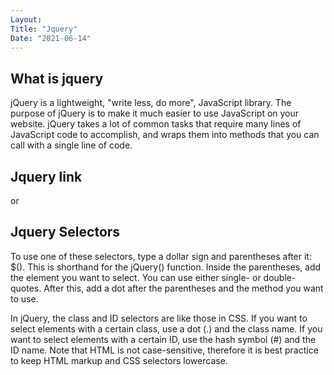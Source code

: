 ```yaml
---
Layout:
Title: "Jquery"
Date: "2021-06-14"
---
```


## What is jquery

jQuery is a lightweight, "write less, do more", JavaScript library. The purpose of jQuery is to make it much easier to use JavaScript on your website. jQuery takes a lot of common tasks that require many lines of JavaScript code to accomplish, and wraps them into methods that you can call with a single line of code.

## Jquery link

  <script src="/jquery/jquery-3.4.1.min.js"></script>

  or

   <script src = "https://ajax.googleapis.com/ajax/libs/jquery/3.4.1/jquery.min.js"></script>

## Jquery Selectors

To use one of these selectors, type a dollar sign and parentheses after it: $(). This is shorthand for the jQuery() function. Inside the parentheses, add the element you want to select. You can use either single- or double-quotes. After this, add a dot after the parentheses and the method you want to use.

In jQuery, the class and ID selectors are like those in CSS. If you want to select elements with a certain class, use a dot (.) and the class name. If you want to select elements with a certain ID, use the hash symbol (#) and the ID name. Note that HTML is not case-sensitive, therefore it is best practice to keep HTML markup and CSS selectors lowercase.
